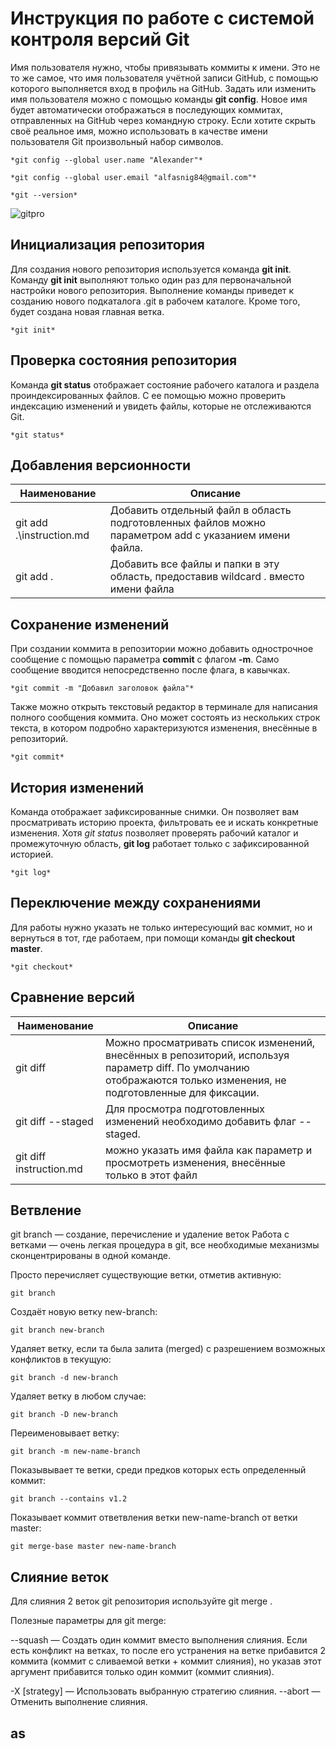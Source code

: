 # Инструкция по работе с системой контроля версий Git

Имя пользователя нужно, чтобы привязывать коммиты к имени. Это не то же самое, что имя пользователя учётной записи GitHub, с помощью которого выполняется вход в профиль на GitHub. Задать или изменить имя пользователя можно с помощью команды **git config**. Новое имя будет автоматически отображаться в последующих коммитах, отправленных на GitHub через командную строку. Если хотите скрыть своё реальное имя, можно использовать в качестве имени пользователя Git произвольный набор символов.

    *git config --global user.name "Alexander"*

    *git config --global user.email "alfasnig84@gmail.com"*

    *git --version*

![gitpro](https://git-scm.com/images/progit2.png)

## Инициализация репозитория

Для создания нового репозитория используется команда **git init**. Команду **git init** выполняют только один раз для первоначальной настройки нового репозитория. Выполнение команды приведет к созданию нового подкаталога .git в рабочем каталоге. Кроме того, будет создана новая главная ветка.

    *git init*

## Проверка состояния репозитория

Команда **git status** отображает состояние рабочего каталога и раздела проиндексированных файлов. С ее помощью можно проверить индексацию изменений и увидеть файлы, которые не отслеживаются Git.

    *git status*
    
## Добавления версионности

| Наименование | Описание |
| -- | -- |
| git add .\instruction.md | Добавить отдельный файл в область подготовленных файлов можно параметром add с указанием имени файла. |
| git add . | Добавить все файлы и папки в эту область, предоставив wildcard . вместо имени файла |

## Сохранение изменений

При создании коммита в репозитории можно добавить однострочное сообщение с помощью параметра **commit** с флагом **-m**. Само сообщение вводится непосредственно после флага, в кавычках.

    *git commit -m "Добавил заголовок файла"*

Также можно открыть текстовый редактор в терминале для написания полного сообщения коммита. Оно может состоять из нескольких строк текста, в котором подробно характеризуются изменения, внесённые в репозиторий.

    *git commit*

## История изменений

Команда отображает зафиксированные снимки. Он позволяет вам просматривать историю проекта, фильтровать ее и искать конкретные изменения. Хотя *git status* позволяет проверять рабочий каталог и промежуточную область, **git log** работает только с зафиксированной историей.

    *git log*

## Переключение между сохранениями

Для работы нужно указать не только интересующий вас коммит, но и вернуться в тот, где работаем, при помощи команды **git checkout master**.

    *git checkout*

## Сравнение версий

| Наименование | Описание |
| -- | -- |
| git diff | Можно просматривать список изменений, внесённых в репозиторий, используя параметр diff. По умолчанию отображаются только изменения, не подготовленные для фиксации. |
| git diff --staged | Для просмотра подготовленных изменений необходимо добавить флаг --staged. |
| git diff instruction.md | можно указать имя файла как параметр и просмотреть изменения, внесённые только в этот файл |

## Ветвление

git branch — создание, перечисление и удаление веток
Работа с ветками — очень легкая процедура в git, все необходимые механизмы сконцентрированы в одной команде.

Просто перечисляет существующие ветки, отметив активную:

    git branch

Создаёт новую ветку new-branch:

    git branch new-branch

Удаляет ветку, если та была залита (merged) с разрешением возможных конфликтов в текущую:

    git branch -d new-branch

Удаляет ветку в любом случае:

    git branch -D new-branch

Переименовывает ветку:

    git branch -m new-name-branch

Показывывает те ветки, среди предков которых есть определенный коммит:

    git branch --contains v1.2

Показывает коммит ответвления ветки new-name-branch от ветки master:

    git merge-base master new-name-branch

## Слияние веток

Для слияния 2 веток git репозитория используйте git merge .

Полезные параметры для git merge:

--squash — Создать один коммит вместо выполнения слияния. Если есть конфликт на ветках, то после его устранения на ветке прибавится 2 коммита (коммит с сливаемой ветки + коммит слияния), но указав этот аргумент прибавится только один коммит (коммит слияния).

-X [strategy] — Использовать выбранную стратегию слияния.
--abort — Отменить выполнение слияния.

## as


